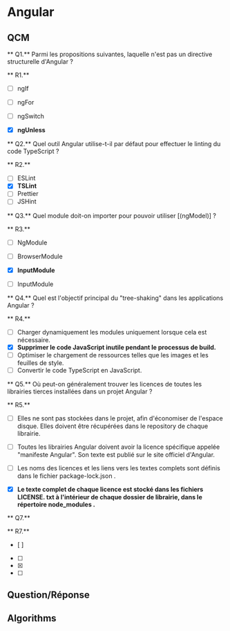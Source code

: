 # Angular

## QCM


** Q1.** Parmi les propositions suivantes, laquelle n'est pas un directive structurelle d'Angular ?

** R1.**
- [ ] ngIf
- [ ] ngFor
- [ ] ngSwitch
- [x] **ngUnless**


** Q2.** Quel outil Angular utilise-t-il par défaut pour effectuer le linting du code TypeScript ?

** R2.**
- [ ] ESLint
- [x] **TSLint**
- [ ] Prettier
- [ ] JSHint

** Q3.** Quel module doit-on importer pour pouvoir utiliser [(ngModel)] ?

** R3.**
- [ ] NgModule
- [ ] BrowserModule
- [x] **InputModule**
- [ ] InputModule


** Q4.** Quel est l'objectif principal du "tree-shaking" dans les applications Angular ?

** R4.**
- [ ] Charger dynamiquement les modules uniquement lorsque cela est
  nécessaire.
- [x] **Supprimer le code JavaScript inutile pendant le processus de build.**
- [ ] Optimiser le chargement de ressources telles que les images et les feuilles de
  style.
- [ ] Convertir le code TypeScript en JavaScript.

** Q5.** Où peut-on généralement trouver les licences de toutes les librairies tierces installées dans un projet
Angular ?

** R5.**
- [ ] Elles ne sont pas stockées dans le projet, afin d'économiser de l'espace
  disque. Elles doivent être récupérées dans le repository de chaque librairie.
- [ ] Toutes les librairies Angular doivent avoir la licence spécifique appelée
  "manifeste Angular". Son texte est publié sur le site officiel d'Angular.
- [ ] Les noms des licences et les liens vers les textes complets sont définis dans le
  fichier package-lock.json . 
- [x] **Le texte complet de chaque licence est stocké dans les fichiers LICENSE.
  txt à l'intérieur de chaque dossier de librairie, dans le répertoire
  node_modules .**


** Q7.**

** R7.**
- [ ] 
- [ ] 
- [x] 
- [ ] 


## Question/Réponse

## Algorithms